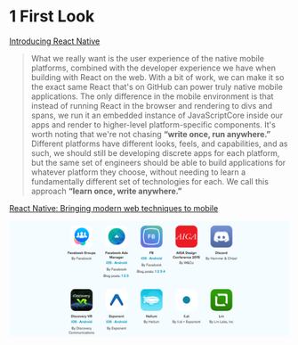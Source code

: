 # 1 First Look
[Introducing React Native](https://facebook.github.io/react/blog/2015/03/26/introducing-react-native.html)
  > What we really want is the user experience of the native mobile platforms, combined with the developer experience we have when building with React on the web.
With a bit of work, we can make it so the exact same React that's on GitHub can power truly native mobile applications. The only difference in the mobile environment is that instead of running React in the browser and rendering to divs and spans, we run it an embedded instance of JavaScriptCore inside our apps and render to higher-level platform-specific components.
It's worth noting that we're not chasing **“write once, run anywhere.”** Different platforms have different looks, feels, and capabilities, and as such, we should still be developing discrete apps for each platform, but the same set of engineers should be able to build applications for whatever platform they choose, without needing to learn a fundamentally different set of technologies for each. We call this approach **“learn once, write anywhere.”**

[React Native: Bringing modern web techniques to mobile](https://code.facebook.com/posts/1014532261909640/react-native-bringing-modern-web-techniques-to-mobile/)

![](QQ20160630-4.png)

